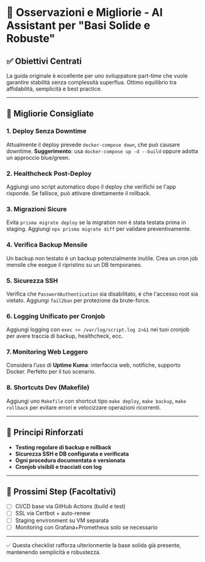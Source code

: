 # 🧠 Osservazioni e Migliorie - AI Assistant per "Basi Solide e Robuste"

## ✅ Obiettivi Centrati
La guida originale è eccellente per uno sviluppatore part-time che vuole garantire stabilità senza complessità superflua. Ottimo equilibrio tra affidabilità, semplicità e best practice.

---

## 🔄 Migliorie Consigliate

### 1. Deploy Senza Downtime
Attualmente il deploy prevede `docker-compose down`, che può causare downtime.
**Suggerimento**: usa `docker-compose up -d --build` oppure adotta un approccio blue/green.

### 2. Healthcheck Post-Deploy
Aggiungi uno script automatico dopo il deploy che verifichi se l'app risponde.
Se fallisce, può attivare direttamente il rollback.

### 3. Migrazioni Sicure
Evita `prisma migrate deploy` se la migration non è stata testata prima in staging. Aggiungi `npx prisma migrate diff` per validare preventivamente.

### 4. Verifica Backup Mensile
Un backup non testato è un backup potenzialmente inutile. Crea un cron job mensile che esegue il ripristino su un DB temporaneo.

### 5. Sicurezza SSH
Verifica che `PasswordAuthentication` sia disabilitato, e che l'accesso root sia vietato. Aggiungi `fail2ban` per protezione da brute-force.

### 6. Logging Unificato per Cronjob
Aggiungi logging con `exec >> /var/log/script.log 2>&1` nei tuoi cronjob per avere traccia di backup, healthcheck, ecc.

### 7. Monitoring Web Leggero
Considera l’uso di **Uptime Kuma**: interfaccia web, notifiche, supporto Docker. Perfetto per il tuo scenario.

### 8. Shortcuts Dev (Makefile)
Aggiungi uno `Makefile` con shortcut tipo `make deploy`, `make backup`, `make rollback` per evitare errori e velocizzare operazioni ricorrenti.

---

## 🧭 Principi Rinforzati

- **Testing regolare di backup e rollback**
- **Sicurezza SSH e DB configurata e verificata**
- **Ogni procedura documentata e versionata**
- **Cronjob visibili e tracciati con log**

---

## 🧩 Prossimi Step (Facoltativi)

- [ ] CI/CD base via GitHub Actions (build e test)
- [ ] SSL via Certbot + auto-renew
- [ ] Staging environment su VM separata
- [ ] Monitoring con Grafana+Prometheus solo se necessario

---

✅ Questa checklist rafforza ulteriormente la base solida già presente, mantenendo semplicità e robustezza.